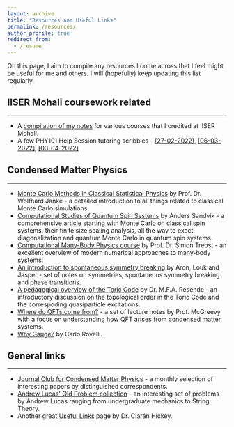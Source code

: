 ```yaml
---
layout: archive
title: "Resources and Useful Links"
permalink: /resources/
author_profile: true
redirect_from:
  - /resume
---
```


On this page, I aim to compile any resources I come across that I feel might be useful for me and others. I will (hopefully) keep updating this list regularly.

## IISER Mohali coursework related
-----
* A [compilation of my notes](https://github.com/kunal1729verma/lecture_notes_physics_iiserm) for various courses that I credited at IISER Mohali.
* A few PHY101 Help Session tutoring scribbles -  [[27-02-2022]](https://kunal1729verma.github.io/files/hs_scribbles/27-02-2022_HS_notes.pdf), [[06-03-2022]](https://kunal1729verma.github.io/files/hs_scribbles/06-03-2022_HS_notes.pdf), [[03-04-2022]](https://kunal1729verma.github.io/files/hs_scribbles/03-04-2022_HS_notes.pdf) 

## Condensed Matter Physics
-----
* [Monte Carlo Methods in Classical Statistical Physics](https://www.physik.uni-leipzig.de/~janke/Paper/lnp739_079_2008.pdf) by Prof. Dr. Wolfhard Janke - a detailed introduction to all things related to classical Monte Carlo simulations.
* [Computational Studies of Quantum Spin Systems](https://arxiv.org/abs/1101.3281) by Anders Sandvik - a comprehensive article starting with Monte Carlo on classical spin systems, their finite size scaling analysis, all the way to exact diagonalization and quantum Monte Carlo in quantum spin systems.
* [Computational Many-Body Physics course](http://www.thp.uni-koeln.de/trebst/Lectures/2021-CompManyBody.shtml) by Prof. Dr. Simon Trebst - an excellent overview of modern numerical approaches to many-body systems.
* [An introduction to spontaneous symmetry breaking](https://scipost.org/10.21468/SciPostPhysLectNotes.11) by Aron, Louk and Jasper - set of notes on symmetries, spontaneous symmetry breaking and phase transitions.
* [A pedagogical overview of the Toric Code](https://arxiv.org/abs/1712.01258) by Dr. M.F.A. Resende - an introductory discussion on the topological order in the Toric Code and the correspoding quasiparticle excitations. 
* [Where do QFTs come from?](https://mcgreevy.physics.ucsd.edu/s14/239a-lectures.pdf) - a set of lecture notes by Prof. McGreevy with a focus on understanding how QFT arises from condensed matter systems.
* [Why Gauge?](https://arxiv.org/abs/1308.5599) by Carlo Rovelli.

## General links
-----
* [Journal Club for Condensed Matter Physics](https://www.condmatjclub.org/) - a monthly selection of interesting papers by distinguished correspondents.
* [Andrew Lucas' Old Problem collection](https://www.alucasphys.com/problems.html) - an interesting set of problems by Andrew Lucas ranging from undergraduate mechanics to String Theory.
* Another great [Useful Links](https://ciaranhickey.weebly.com/useful-links.html) page by Dr. Ciarán Hickey.
 
